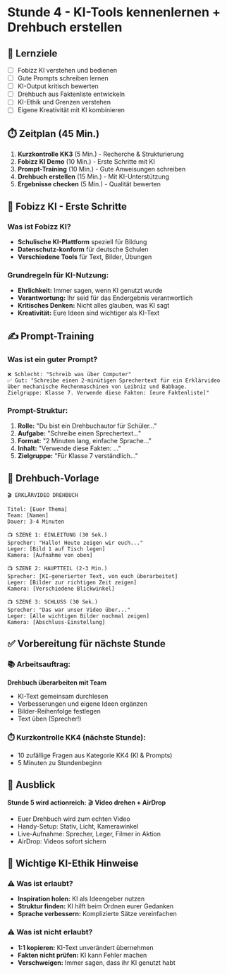 # Stunde 4 - KI-Tools kennenlernen + Drehbuch erstellen

## 🎯 Lernziele
- [ ] Fobizz KI verstehen und bedienen
- [ ] Gute Prompts schreiben lernen
- [ ] KI-Output kritisch bewerten
- [ ] Drehbuch aus Faktenliste entwickeln
- [ ] KI-Ethik und Grenzen verstehen
- [ ] Eigene Kreativität mit KI kombinieren

## ⏱️ Zeitplan (45 Min.)
1. **Kurzkontrolle KK3** (5 Min.) - Recherche & Strukturierung
2. **Fobizz KI Demo** (10 Min.) - Erste Schritte mit KI
3. **Prompt-Training** (10 Min.) - Gute Anweisungen schreiben
4. **Drehbuch erstellen** (15 Min.) - Mit KI-Unterstützung
5. **Ergebnisse checken** (5 Min.) - Qualität bewerten

## 🤖 Fobizz KI - Erste Schritte
### Was ist Fobizz KI?
- **Schulische KI-Plattform** speziell für Bildung
- **Datenschutz-konform** für deutsche Schulen
- **Verschiedene Tools** für Text, Bilder, Übungen

### Grundregeln für KI-Nutzung:
- **Ehrlichkeit:** Immer sagen, wenn KI genutzt wurde
- **Verantwortung:** Ihr seid für das Endergebnis verantwortlich
- **Kritisches Denken:** Nicht alles glauben, was KI sagt
- **Kreativität:** Eure Ideen sind wichtiger als KI-Text

## ✍️ Prompt-Training
### Was ist ein guter Prompt?
```
❌ Schlecht: "Schreib was über Computer"
✅ Gut: "Schreibe einen 2-minütigen Sprechertext für ein Erklärvideo 
über mechanische Rechenmaschinen von Leibniz und Babbage. 
Zielgruppe: Klasse 7. Verwende diese Fakten: [eure Faktenliste]"
```

### Prompt-Struktur:
1. **Rolle:** "Du bist ein Drehbuchautor für Schüler..."
2. **Aufgabe:** "Schreibe einen Sprechertext..."
3. **Format:** "2 Minuten lang, einfache Sprache..."
4. **Inhalt:** "Verwende diese Fakten: ..."
5. **Zielgruppe:** "Für Klasse 7 verständlich..."

## 📝 Drehbuch-Vorlage
```
🎬 ERKLÄRVIDEO DREHBUCH

Titel: [Euer Thema]
Team: [Namen]
Dauer: 3-4 Minuten

📺 SZENE 1: EINLEITUNG (30 Sek.)
Sprecher: "Hallo! Heute zeigen wir euch..."
Leger: [Bild 1 auf Tisch legen]
Kamera: [Aufnahme von oben]

📺 SZENE 2: HAUPTTEIL (2-3 Min.)
Sprecher: [KI-generierter Text, von euch überarbeitet]
Leger: [Bilder zur richtigen Zeit zeigen]
Kamera: [Verschiedene Blickwinkel]

📺 SZENE 3: SCHLUSS (30 Sek.)
Sprecher: "Das war unser Video über..."
Leger: [Alle wichtigen Bilder nochmal zeigen]
Kamera: [Abschluss-Einstellung]
```

## ✅ Vorbereitung für nächste Stunde
### 📚 Arbeitsauftrag:
**Drehbuch überarbeiten mit Team**
- KI-Text gemeinsam durchlesen
- Verbesserungen und eigene Ideen ergänzen
- Bilder-Reihenfolge festlegen
- Text üben (Sprecher!)

### ⏱️ Kurzkontrolle KK4 (nächste Stunde):
- 10 zufällige Fragen aus Kategorie KK4 (KI & Prompts)
- 5 Minuten zu Stundenbeginn

## 🚀 Ausblick
**Stunde 5 wird actionreich:** 🎬 **Video drehen + AirDrop**
- Euer Drehbuch wird zum echten Video
- Handy-Setup: Stativ, Licht, Kamerawinkel
- Live-Aufnahme: Sprecher, Leger, Filmer in Aktion
- AirDrop: Videos sofort sichern

## 🔔 Wichtige KI-Ethik Hinweise
### ⚠️ Was ist erlaubt?
- **Inspiration holen:** KI als Ideengeber nutzen
- **Struktur finden:** KI hilft beim Ordnen eurer Gedanken
- **Sprache verbessern:** Komplizierte Sätze vereinfachen

### ⚠️ Was ist nicht erlaubt?
- **1:1 kopieren:** KI-Text unverändert übernehmen
- **Fakten nicht prüfen:** KI kann Fehler machen
- **Verschweigen:** Immer sagen, dass ihr KI genutzt habt
